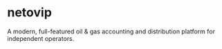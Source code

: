 # netovip
A modern, full-featured oil &amp; gas accounting and distribution platform for independent operators.
